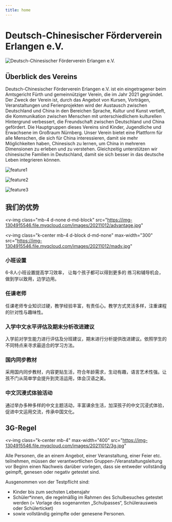 ```yaml
---
title: home
---
```


# Deutsch-Chinesischer Förderverein Erlangen e.V.

![Deutsch-Chinesischer Förderverein Erlangen e.V.](https://img-1304915546.file.myqcloud.com/images/20211012/banner.jpg)

## Überblick des Vereins

Deutsch-Chinesischer Förderverein Erlangen e.V. ist ein eingetragener beim Amtsgericht Fürth und gemeinnütziger Verein, die im Jahr 2021 gegründet. Der Zweck der Verein ist, durch das Angebot von Kursen, Vorträgen, Veranstaltungen und Ferienprojekten wird der Austausch zwischen Deutschland und China in den Bereichen Sprache, Kultur und Kunst vertieft, die Kommunikation zwischen Menschen mit unterschiedlichem kulturellen Hintergrund verbessert, die Freundschaft zwischen Deutschland und China gefördert. Die Hauptgruppen dieses Vereins sind Kinder, Jugendliche und Erwachsene im Großraum Nürnberg. Unser Verein bietet eine Plattform für alle Menschen, die sich für China interessieren, damit sie mehr Möglichkeiten haben, Chinesisch zu lernen, um China in mehreren Dimensionen zu erleben und zu verstehen. Gleichzeitig unterstützen wir chinesische Familien in Deutschland, damit sie sich besser in das deutsche Leben integrieren können.

<!-- <v-img
  src="https://img-1304915546.file.myqcloud.com/images/20210530/lessons.png"
  max-width="600"
  alt="lessons"
  class="rounded-lg mb-4 k-center"
></v-img> -->

<section class="v-imgresponse-3 mb-4">

![feature1](https://img-1304915546.file.myqcloud.com/images/20210530/feature1.png)

![feature2](https://img-1304915546.file.myqcloud.com/images/20210530/feature2.png)

![feature3](https://img-1304915546.file.myqcloud.com/images/20210530/feature3.png)

</section>

## 我们的优势

<v-img
  class="mb-4 d-none d-md-block"
  src="https://img-1304915546.file.myqcloud.com/images/20211012/advantage.jpg"
></v-img>

<v-img
  class="k-center mb-4 d-block d-md-none"
  max-width="300"
  src="https://img-1304915546.file.myqcloud.com/images/20211012/madv.jpg"
></v-img>

<div class="mb-4 d-block d-md-none">
  <h3>小班设置</h3>
  <p>6-8人小班设置提高学习效率， 让每个孩子都可以得到更多的 练习和辅导机会，做到学以致用，边学边用。</p>
  <h3>任课老师</h3>
  <p>任课老师专业知识过硬，教学经验丰富，有责任心。教学方式灵活多样，注重课程的针对性与趣味性。</p>
  <h3>入学中文水平评估及期末分析改进建议</h3>
  <p>入学前对学生能力进行评估及分班建议，期末进行分析提供改进建议。依照学生的不同特点来寻求最适合的学习方法。</p>
  <h3>国内同步教材</h3>
  <p>采用国内同步教材，内容更贴生活，符合年龄需求，生动有趣，语言艺术性强。让孩不门从简单学会提升到灵活运用，体会汉语之美。</p>
  <h3>中文沉浸式体验活动</h3>
  <p>通过举办多种多样的中文主题活动，丰富课余生活，加深孩子的中文沉浸式体验，促进中文运用交流，传承中国文化。</p>
</div>

## 3G-Regel

<v-img
  class="k-center mb-4"
  max-width="400"
  src="https://img-1304915546.file.myqcloud.com/images/20211012/3g.jpg"
></v-img>

Alle Personen, die an einem Angebot, einer Veranstaltung, einer Feier etc. teilnehmen, müssen der verantwortlichen Gruppen-/Veranstaltungsleitung vor Beginn einen Nachweis darüber vorlegen, dass sie entweder vollständig geimpft, genesen oder negativ getestet sind.

Ausgenommen von der Testpflicht sind:

- Kinder bis zum sechsten Lebensjahr
- Schüler*innen, die regelmäßig im Rahmen des Schulbesuches getestet werden (= Vorlage des sogenannten „Schulpasses“, Schülerausweis oder Schülerticket)
- sowie vollständig geimpfte oder genesene Personen.
